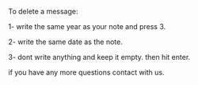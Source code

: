 To delete a message:

1- write the same year as your note and press 3.

2- write the same date as the note.

3- dont write anything and keep it empty. then hit enter.

if you have any more questions contact with us.
